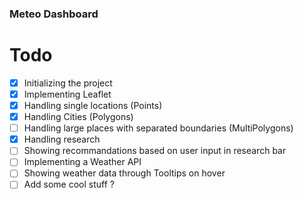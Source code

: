 ### Meteo Dashboard

# Todo

- [x] Initializing the project
- [x] Implementing Leaflet
- [x] Handling single locations (Points)
- [x] Handling Cities (Polygons)
- [ ] Handling large places with separated boundaries (MultiPolygons)
- [x] Handling research
- [ ] Showing recommandations based on user input in research bar
- [ ] Implementing a Weather API
- [ ] Showing weather data through Tooltips on hover
- [ ] Add some cool stuff ?
